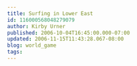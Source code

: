```yaml
---
title: Surfing in Lower East
id: 116000568048279079
author: Kirby Urner
published: 2006-10-04T16:45:00.000-07:00
updated: 2006-11-15T11:43:28.067-08:00
blog: world_game
tags: 
---
```


